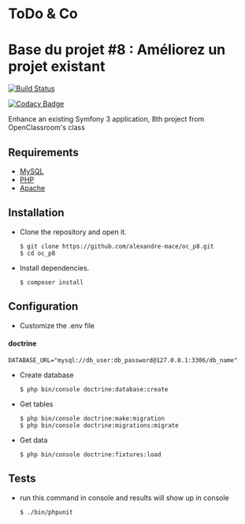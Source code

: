 # ToDo & Co

Base du projet #8 : Améliorez un projet existant
=======

[![Build Status](https://travis-ci.org/alexandre-mace/oc_p8.svg?branch=dev)](https://travis-ci.org/alexandre-mace/oc_p8)

[![Codacy Badge](https://api.codacy.com/project/badge/Grade/fa3af388fcac4778abc3db674b7f9a4c)](https://app.codacy.com/app/codacy_alexandre-mace/oc_p8?utm_source=github.com&utm_medium=referral&utm_content=alexandre-mace/oc_p8&utm_campaign=Badge_Grade_Dashboard)

Enhance an existing Symfony 3 application, 8th project from OpenClassroom's class

## Requirements 
*   [MySQL](https://www.mysql.com/fr/)
*   [PHP](http://php.net/manual/fr/intro-whatis.php)
*   [Apache](https://www.apache.org/)

## Installation 
*   Clone the repository and open it.

		$ git clone https://github.com/alexandre-mace/oc_p8.git
		$ cd oc_p8

*   Install dependencies.
		
		$ composer install

## Configuration
*   Customize the .env file

#### doctrine
```
DATABASE_URL="mysql://db_user:db_password@127.0.0.1:3306/db_name"
```

*   Create database 

		$ php bin/console doctrine:database:create

*   Get tables 

		$ php bin/console doctrine:make:migration
		$ php bin/console doctrine:migrations:migrate

*   Get data

		$ php bin/console doctrine:fixtures:load

## Tests
*   run this command in console  and results will show up in console

		$ ./bin/phpunit 
